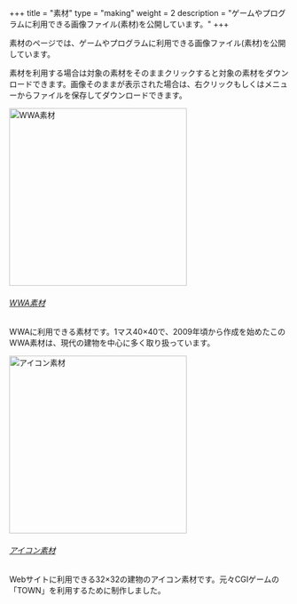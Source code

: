 +++
title = "素材"
type = "making"
weight = 2
description = "ゲームやプログラムに利用できる画像ファイル(素材)を公開しています。"
+++

素材のページでは、ゲームやプログラムに利用できる画像ファイル(素材)を公開しています。

<aside class="note is-notice">
  <p>素材を利用する場合は対象の素材をそのままクリックすると対象の素材をダウンロードできます。画像そのままが表示された場合は、右クリックもしくはメニューからファイルを保存してダウンロードできます。</p>
</aside>

<div class="intro">
  <img src="materials_wwa.png" alt="WWA素材" class="intros is-icon" width="320" height="320">
  <section class="intros is-description">
    <h6 class="intros-title"><a href="wwa.html" title="WWA素材">WWA素材</a></h6>
    <p>WWAに利用できる素材です。1マス40×40で、2009年頃から作成を始めたこのWWA素材は、現代の建物を中心に多く取り扱っています。</p>
  </section>
</div>

<div class="intro">
  <img src="materials_icon.png" alt="アイコン素材" class="intros is-icon" width="320" height="320">
  <section class="intros is-description">
    <h6 class="intros-title"><a href="icon.html" title="アイコン素材">アイコン素材</a></h6>
    <p>Webサイトに利用できる32×32の建物のアイコン素材です。元々CGIゲームの「TOWN」を利用するために制作しました。</p>
  </section>
</div>